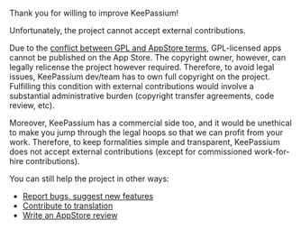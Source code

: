 Thank you for willing to improve KeePassium!

Unfortunately, the project cannot accept external contributions.

Due to the [conflict between GPL and AppStore terms](https://www.fsf.org/blogs/licensing/more-about-the-app-store-gpl-enforcement), GPL-licensed apps cannot be published on the App Store. The copyright owner, however, can legally relicense the project however required. Therefore, to avoid legal issues, KeePassium dev/team has to own full copyright on the project. Fulfilling this condition with external contributions would involve a substantial administrative burden (copyright transfer agreements, code review, etc). 

Moreover, KeePassium has a commercial side too, and it would be unethical to make you jump through the legal hoops so that we can profit from your work. Therefore, to keep formalities simple and transparent, KeePassium does not accept external contributions (except for commissioned work-for-hire contributions).

You can still help the project in other ways:
- [Report bugs, suggest new features](https://github.com/keepassium/KeePassium/issues)
- [Contribute to translation](https://github.com/keepassium/KeePassium-L10n)
- [Write an AppStore review](https://apps.apple.com/us/app/id1435127111)
